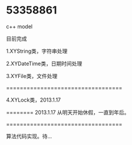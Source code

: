 53358861
========

c++ model

目前完成 

1.XYString类，字符串处理

2.XYDateTime类，日期时间处理

3.XYFile类，文件处理


==================================

4.XYLock类，2013.1.17

========
2013.1.17 从明天开始休假，一直到年后。




==================================

算法代码实现。待...

